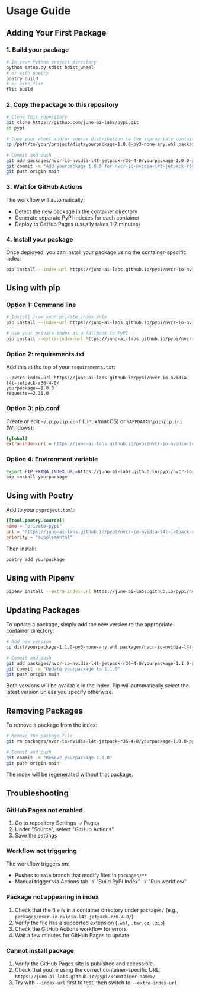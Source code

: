 # Usage Guide

## Adding Your First Package

### 1. Build your package

```bash
# In your Python project directory
python setup.py sdist bdist_wheel
# or with poetry
poetry build
# or with flit
flit build
```

### 2. Copy the package to this repository

```bash
# Clone this repository
git clone https://github.com/juno-ai-labs/pypi.git
cd pypi

# Copy your wheel and/or source distribution to the appropriate container directory
cp /path/to/your/project/dist/yourpackage-1.0.0-py3-none-any.whl packages/nvcr-io-nvidia-l4t-jetpack-r36-4-0/

# Commit and push
git add packages/nvcr-io-nvidia-l4t-jetpack-r36-4-0/yourpackage-1.0.0-py3-none-any.whl
git commit -m "Add yourpackage 1.0.0 for nvcr-io-nvidia-l4t-jetpack-r36-4-0"
git push origin main
```

### 3. Wait for GitHub Actions

The workflow will automatically:
- Detect the new package in the container directory
- Generate separate PyPI indexes for each container
- Deploy to GitHub Pages (usually takes 1-2 minutes)

### 4. Install your package

Once deployed, you can install your package using the container-specific index:

```bash
pip install --index-url https://juno-ai-labs.github.io/pypi/nvcr-io-nvidia-l4t-jetpack-r36-4-0/ yourpackage
```

## Using with pip

### Option 1: Command line

```bash
# Install from your private index only
pip install --index-url https://juno-ai-labs.github.io/pypi/nvcr-io-nvidia-l4t-jetpack-r36-4-0/ yourpackage

# Use your private index as a fallback to PyPI
pip install --extra-index-url https://juno-ai-labs.github.io/pypi/nvcr-io-nvidia-l4t-jetpack-r36-4-0/ yourpackage
```

### Option 2: requirements.txt

Add this at the top of your `requirements.txt`:

```
--extra-index-url https://juno-ai-labs.github.io/pypi/nvcr-io-nvidia-l4t-jetpack-r36-4-0/
yourpackage==1.0.0
requests==2.31.0
```

### Option 3: pip.conf

Create or edit `~/.pip/pip.conf` (Linux/macOS) or `%APPDATA%\pip\pip.ini` (Windows):

```ini
[global]
extra-index-url = https://juno-ai-labs.github.io/pypi/nvcr-io-nvidia-l4t-jetpack-r36-4-0/
```

### Option 4: Environment variable

```bash
export PIP_EXTRA_INDEX_URL=https://juno-ai-labs.github.io/pypi/nvcr-io-nvidia-l4t-jetpack-r36-4-0/
pip install yourpackage
```

## Using with Poetry

Add to your `pyproject.toml`:

```toml
[[tool.poetry.source]]
name = "private-pypi"
url = "https://juno-ai-labs.github.io/pypi/nvcr-io-nvidia-l4t-jetpack-r36-4-0/"
priority = "supplemental"
```

Then install:

```bash
poetry add yourpackage
```

## Using with Pipenv

```bash
pipenv install --extra-index-url https://juno-ai-labs.github.io/pypi/nvcr-io-nvidia-l4t-jetpack-r36-4-0/ yourpackage
```

## Updating Packages

To update a package, simply add the new version to the appropriate container directory:

```bash
# Add new version
cp dist/yourpackage-1.1.0-py3-none-any.whl packages/nvcr-io-nvidia-l4t-jetpack-r36-4-0/

# Commit and push
git add packages/nvcr-io-nvidia-l4t-jetpack-r36-4-0/yourpackage-1.1.0-py3-none-any.whl
git commit -m "Update yourpackage to 1.1.0"
git push origin main
```

Both versions will be available in the index. Pip will automatically select the latest version unless you specify otherwise.

## Removing Packages

To remove a package from the index:

```bash
# Remove the package file
git rm packages/nvcr-io-nvidia-l4t-jetpack-r36-4-0/yourpackage-1.0.0-py3-none-any.whl

# Commit and push
git commit -m "Remove yourpackage 1.0.0"
git push origin main
```

The index will be regenerated without that package.

## Troubleshooting

### GitHub Pages not enabled

1. Go to repository Settings → Pages
2. Under "Source", select "GitHub Actions"
3. Save the settings

### Workflow not triggering

The workflow triggers on:
- Pushes to `main` branch that modify files in `packages/**`
- Manual trigger via Actions tab → "Build PyPI Index" → "Run workflow"

### Package not appearing in index

1. Check that the file is in a container directory under `packages/` (e.g., `packages/nvcr-io-nvidia-l4t-jetpack-r36-4-0/`)
2. Verify the file has a supported extension (`.whl`, `.tar.gz`, `.zip`)
3. Check the GitHub Actions workflow for errors
4. Wait a few minutes for GitHub Pages to update

### Cannot install package

1. Verify the GitHub Pages site is published and accessible
2. Check that you're using the correct container-specific URL: `https://juno-ai-labs.github.io/pypi/<container-name>/`
3. Try with `--index-url` first to test, then switch to `--extra-index-url`
